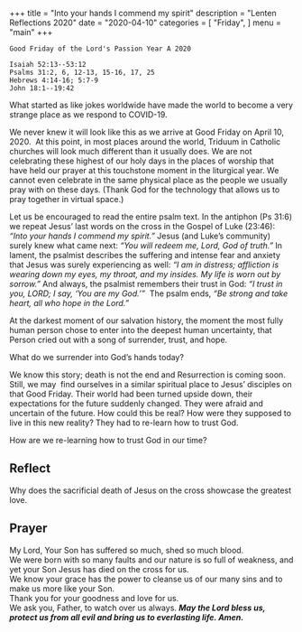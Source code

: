 +++
title = "Into your hands I commend my spirit"
description = "Lenten Reflections 2020"
date = "2020-04-10"
categories = [
    "Friday",
]
menu = "main"
+++

```
Good Friday of the Lord's Passion Year A 2020

Isaiah 52:13--53:12
Psalms 31:2, 6, 12-13, 15-16, 17, 25
Hebrews 4:14-16; 5:7-9
John 18:1--19:42

```

What started as like jokes worldwide have made the world to become a very strange place as we respond to COVID-19. 

We never knew it will look like this as we arrive at Good Friday on April 10, 2020.  At this point, in most places around the world, Triduum in Catholic churches will look much different than it usually does. We are not celebrating these highest of our holy days in the places of worship that have held our prayer at this touchstone moment in the liturgical year. We cannot even celebrate in the same physical place as the people we usually pray with on these days. (Thank God for the technology that allows us to pray together in virtual space.)

Let us be encouraged to read the entire psalm text. In the antiphon (Ps 31:6) we repeat Jesus’ last words on the cross in the Gospel of Luke (23:46): _“Into your hands I commend my spirit.”_ Jesus (and Luke’s community) surely knew what came next: _“You will redeem me, Lord, God of truth.”_ In lament, the psalmist describes the suffering and intense fear and anxiety that Jesus was surely experiencing as well: _“I am in distress; affliction is wearing down my eyes, my throat, and my insides. My life is worn out by sorrow.”_ And always, the psalmist remembers their trust in God: _“I trust in you, LORD; I say, ‘You are my God.’”_  The psalm ends, _“Be strong and take heart, all who hope in the Lord.”_

At the darkest moment of our salvation history, the moment the most fully human person chose to enter into the deepest human uncertainty, that Person cried out with a song of surrender, trust, and hope. 

What do we surrender into God’s hands today?

We know this story; death is not the end and Resurrection is coming soon. Still, we may  find ourselves in a similar spiritual place to Jesus’ disciples on that Good Friday. Their world had been turned upside down, their expectations for the future suddenly changed. They were afraid and uncertain of the future. How could this be real? How were they supposed to live in this new reality? They had to re-learn how to trust God. 

How are we re-learning how to trust God in our time?

## Reflect
Why does the sacrificial death of Jesus on the cross showcase the greatest love.



## Prayer

My Lord,
Your Son has suffered so much, shed so much blood.  
We were born with so many faults and our nature is so full of weakness, and yet your Son Jesus has died on the cross for us.  
We know your grace has the power to cleanse us of our many sins and to make us more like your Son.  
Thank you for your goodness and love for us.  
We ask you, Father, to watch over us always. 
**_May the Lord bless us, protect us from all evil and bring us to everlasting life. Amen._**